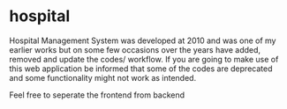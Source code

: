 # hospital
Hospital Management System was developed at 2010 and was one of my earlier works but on some few occasions over the years have added, removed and update the codes/ workflow. If you are going to make use of this web application be informed that some of the codes are deprecated and some functionality might not work as intended.

Feel free to seperate the frontend from backend
